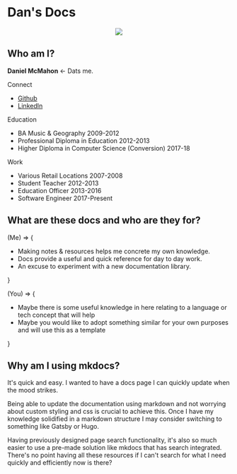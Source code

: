 # Dan's Docs

<p align="center">
  <img src="https://media.giphy.com/media/d6FUKcr5FkiDS/giphy.gif"/>
</p>

## Who am I?

**Daniel McMahon** <- Dats me.

Connect

- [Github](https://github.com/daniel40392)
- [LinkedIn](www.linkedin.com/in/daniel-mcmahon-201a6b8a)


Education

- BA Music & Geography 2009-2012
- Professional Diploma in Education 2012-2013
- Higher Diploma in Computer Science (Conversion) 2017-18

Work

- Various Retail Locations 2007-2008
- Student Teacher 2012-2013
- Education Officer 2013-2016
- Software Engineer 2017-Present


## What are these docs and who are they for?


(Me) => {

  - Making notes & resources helps me concrete my own knowledge.
  - Docs provide a useful and quick reference for day to day work.
  - An excuse to experiment with a new documentation library.

}

(You) => {

  - Maybe there is some useful knowledge in here relating to a language or tech concept that will help
  - Maybe you would like to adopt something similar for your own purposes and will use this as a template

}

## Why am I using mkdocs?

It's quick and easy.
I wanted to have a docs page I can quickly update when the mood strikes.

Being able to update the documentation using markdown and not worrying about custom styling and css is crucial to achieve this.
Once I have my knowledge solidified in a markdown structure I may consider switching to something like Gatsby or Hugo.

Having previously designed page search functionality, it's also so much easier to use a pre-made solution like mkdocs that has search integrated.
There's no point having all these resources if I can't search for what I need quickly and efficiently now is there?
